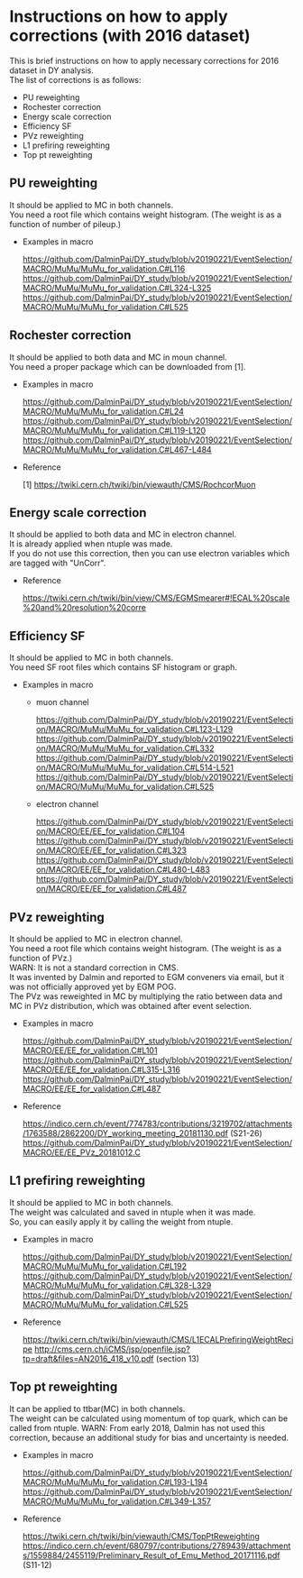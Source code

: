 # Instructions on how to apply corrections (with 2016 dataset)
This is brief instructions on how to apply necessary corrections for 2016 dataset in DY analysis.<br>
The list of corrections is as follows:<br>
* PU reweighting
* Rochester correction
* Energy scale correction
* Efficiency SF
* PVz reweighting
* L1 prefiring reweighting
* Top pt reweighting

## PU reweighting
It should be applied to MC in both channels.<br>
You need a root file which contains weight histogram. (The weight is as a function of number of pileup.)<br>
* Examples in macro

	https://github.com/DalminPai/DY_study/blob/v20190221/EventSelection/MACRO/MuMu/MuMu_for_validation.C#L116
	https://github.com/DalminPai/DY_study/blob/v20190221/EventSelection/MACRO/MuMu/MuMu_for_validation.C#L324-L325
	https://github.com/DalminPai/DY_study/blob/v20190221/EventSelection/MACRO/MuMu/MuMu_for_validation.C#L525

## Rochester correction
It should be applied to both data and MC in moun channel.<br>
You need a proper package which can be downloaded from [1].<br>
* Examples in macro

	https://github.com/DalminPai/DY_study/blob/v20190221/EventSelection/MACRO/MuMu/MuMu_for_validation.C#L24
	https://github.com/DalminPai/DY_study/blob/v20190221/EventSelection/MACRO/MuMu/MuMu_for_validation.C#L119-L120
	https://github.com/DalminPai/DY_study/blob/v20190221/EventSelection/MACRO/MuMu/MuMu_for_validation.C#L467-L484

* Reference

	[1] https://twiki.cern.ch/twiki/bin/viewauth/CMS/RochcorMuon

## Energy scale correction
It should be applied to both data and MC in electron channel.<br>
It is already applied when ntuple was made.<br>
If you do not use this correction, then you can use electron variables which are tagged with "UnCorr".<br>
* Reference

	https://twiki.cern.ch/twiki/bin/view/CMS/EGMSmearer#!ECAL%20scale%20and%20resolution%20corre

## Efficiency SF
It should be applied to MC in both channels.<br>
You need SF root files which contains SF histogram or graph.<br>
* Examples in macro
  * muon channel

	https://github.com/DalminPai/DY_study/blob/v20190221/EventSelection/MACRO/MuMu/MuMu_for_validation.C#L123-L129
	https://github.com/DalminPai/DY_study/blob/v20190221/EventSelection/MACRO/MuMu/MuMu_for_validation.C#L332
	https://github.com/DalminPai/DY_study/blob/v20190221/EventSelection/MACRO/MuMu/MuMu_for_validation.C#L514-L521
	https://github.com/DalminPai/DY_study/blob/v20190221/EventSelection/MACRO/MuMu/MuMu_for_validation.C#L525
  * electron channel

	https://github.com/DalminPai/DY_study/blob/v20190221/EventSelection/MACRO/EE/EE_for_validation.C#L104
	https://github.com/DalminPai/DY_study/blob/v20190221/EventSelection/MACRO/EE/EE_for_validation.C#L323
	https://github.com/DalminPai/DY_study/blob/v20190221/EventSelection/MACRO/EE/EE_for_validation.C#L480-L483
	https://github.com/DalminPai/DY_study/blob/v20190221/EventSelection/MACRO/EE/EE_for_validation.C#L487

## PVz reweighting
It should be applied to MC in electron channel.<br>
You need a root file which contains weight histogram. (The weight is as a function of PVz.)<br>
WARN: It is not a standard correction in CMS.<br>
      It was invented by Dalmin and reported to EGM conveners via email, but it was not officially approved yet by EGM POG.<br>
      The PVz was reweighted in MC by multiplying the ratio between data and MC in PVz distribution, which was obtained after event selection.<br>
* Examples in macro

	https://github.com/DalminPai/DY_study/blob/v20190221/EventSelection/MACRO/EE/EE_for_validation.C#L101
	https://github.com/DalminPai/DY_study/blob/v20190221/EventSelection/MACRO/EE/EE_for_validation.C#L315-L316
	https://github.com/DalminPai/DY_study/blob/v20190221/EventSelection/MACRO/EE/EE_for_validation.C#L487

* Reference

	https://indico.cern.ch/event/774783/contributions/3219702/attachments/1763588/2862200/DY_working_meeting_20181130.pdf (S21-26)
	https://github.com/DalminPai/DY_study/blob/v20190221/EventSelection/MACRO/EE/EE_PVz_20181012.C

## L1 prefiring reweighting
It should be applied to MC in both channels.<br>
The weight was calculated and saved in ntuple when it was made.<br>
So, you can easily apply it by calling the weight from ntuple.<br>
* Examples in macro

	https://github.com/DalminPai/DY_study/blob/v20190221/EventSelection/MACRO/MuMu/MuMu_for_validation.C#L192
	https://github.com/DalminPai/DY_study/blob/v20190221/EventSelection/MACRO/MuMu/MuMu_for_validation.C#L328-L329
	https://github.com/DalminPai/DY_study/blob/v20190221/EventSelection/MACRO/MuMu/MuMu_for_validation.C#L525

* Reference

	https://twiki.cern.ch/twiki/bin/viewauth/CMS/L1ECALPrefiringWeightRecipe
	http://cms.cern.ch/iCMS/jsp/openfile.jsp?tp=draft&files=AN2016_418_v10.pdf (section 13)

## Top pt reweighting
It can be applied to ttbar(MC) in both channels.<br>
The weight can be calculated using momentum of top quark, which can be called from ntuple.
WARN: From early 2018, Dalmin has not used this correction, because an additional study for bias and uncertainty is needed.<br>
* Examples in macro

	https://github.com/DalminPai/DY_study/blob/v20190221/EventSelection/MACRO/MuMu/MuMu_for_validation.C#L193-L194
	https://github.com/DalminPai/DY_study/blob/v20190221/EventSelection/MACRO/MuMu/MuMu_for_validation.C#L349-L357

* Reference

	https://twiki.cern.ch/twiki/bin/viewauth/CMS/TopPtReweighting
	https://indico.cern.ch/event/680797/contributions/2789439/attachments/1559884/2455119/Preliminary_Result_of_Emu_Method_20171116.pdf (S11-12)


